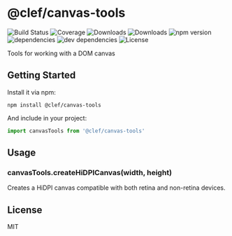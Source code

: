 # @clef/canvas-tools

![Build Status](https://img.shields.io/travis/jessepollak/@clef/canvas-tools.svg)
![Coverage](https://img.shields.io/coveralls/jessepollak/@clef/canvas-tools.svg)
![Downloads](https://img.shields.io/npm/dm/@clef/canvas-tools.svg)
![Downloads](https://img.shields.io/npm/dt/@clef/canvas-tools.svg)
![npm version](https://img.shields.io/npm/v/@clef/canvas-tools.svg)
![dependencies](https://img.shields.io/david/jessepollak/@clef/canvas-tools.svg)
![dev dependencies](https://img.shields.io/david/dev/jessepollak/@clef/canvas-tools.svg)
![License](https://img.shields.io/npm/l/@clef/canvas-tools.svg)

Tools for working with a DOM canvas

## Getting Started

Install it via npm:

```shell
npm install @clef/canvas-tools
```

And include in your project:

```javascript
import canvasTools from '@clef/canvas-tools'
```

## Usage

### canvasTools.createHiDPICanvas(width, height)

Creates a HiDPI canvas compatible with both retina and non-retina devices.

## License

MIT
